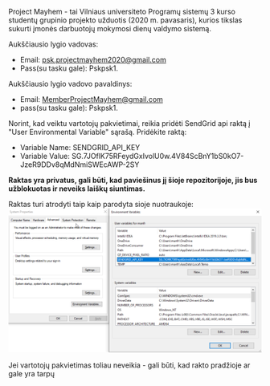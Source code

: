 Project Mayhem - tai Vilniaus universiteto Programų sistemų 3 kurso studentų grupinio projekto užduotis (2020 m. pavasaris), kurios tikslas  sukurti įmonės darbuotojų mokymosi dienų valdymo sistemą.

Aukščiausio lygio vadovas:

* Email: psk.projectmayhem2020@gmail.com
* Pass(su tasku gale): Pskpsk1.

Aukščiausio lygio vadovo pavaldinys:

* Email: MemberProjectMayhem@gmail.com
* pass(su tasku gale): Pskpsk1.


Norint, kad veiktu vartotojų pakvietimai, reikia pridėti SendGrid api raktą į "User Environmental Variable" sąrašą. Pridėkite raktą:
* Variable Name: SENDGRID_API_KEY
* Variable Value: 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

**Raktas yra privatus, gali būti, kad paviešinus jį šioje repozitorijoje, jis bus užblokuotas ir neveiks laiškų siuntimas.**

Raktas turi atrodyti taip kaip parodyta sioje nuotraukoje: ![Image of Yaktocat](https://github.com/tesa4436/projectmayhem/blob/master/SystemPropertiesAdvanced_tpGWGbMSUc.png)

Jei vartotojų pakvietimas toliau neveikia - gali būti, kad rakto pradžioje ar gale yra tarpų
